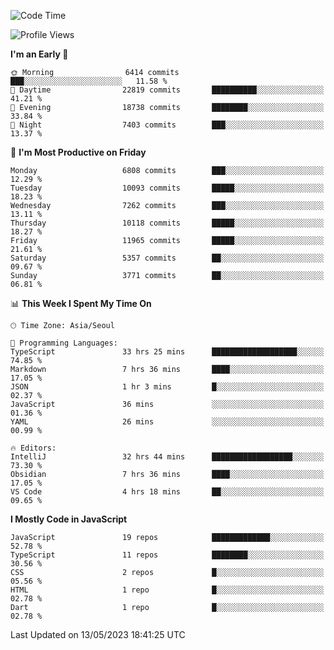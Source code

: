 <!--START_SECTION:waka-->
![Code Time](http://img.shields.io/badge/Code%20Time-4%2C891%20hrs%2019%20mins-blue)

![Profile Views](http://img.shields.io/badge/Profile%20Views-2-blue)

**I'm an Early 🐤** 

```text
🌞 Morning                6414 commits        ███░░░░░░░░░░░░░░░░░░░░░░   11.58 % 
🌆 Daytime                22819 commits       ██████████░░░░░░░░░░░░░░░   41.21 % 
🌃 Evening                18738 commits       ████████░░░░░░░░░░░░░░░░░   33.84 % 
🌙 Night                  7403 commits        ███░░░░░░░░░░░░░░░░░░░░░░   13.37 % 
```
📅 **I'm Most Productive on Friday** 

```text
Monday                   6808 commits        ███░░░░░░░░░░░░░░░░░░░░░░   12.29 % 
Tuesday                  10093 commits       █████░░░░░░░░░░░░░░░░░░░░   18.23 % 
Wednesday                7262 commits        ███░░░░░░░░░░░░░░░░░░░░░░   13.11 % 
Thursday                 10118 commits       █████░░░░░░░░░░░░░░░░░░░░   18.27 % 
Friday                   11965 commits       █████░░░░░░░░░░░░░░░░░░░░   21.61 % 
Saturday                 5357 commits        ██░░░░░░░░░░░░░░░░░░░░░░░   09.67 % 
Sunday                   3771 commits        ██░░░░░░░░░░░░░░░░░░░░░░░   06.81 % 
```


📊 **This Week I Spent My Time On** 

```text
🕑︎ Time Zone: Asia/Seoul

💬 Programming Languages: 
TypeScript               33 hrs 25 mins      ███████████████████░░░░░░   74.85 % 
Markdown                 7 hrs 36 mins       ████░░░░░░░░░░░░░░░░░░░░░   17.05 % 
JSON                     1 hr 3 mins         █░░░░░░░░░░░░░░░░░░░░░░░░   02.37 % 
JavaScript               36 mins             ░░░░░░░░░░░░░░░░░░░░░░░░░   01.36 % 
YAML                     26 mins             ░░░░░░░░░░░░░░░░░░░░░░░░░   00.99 % 

🔥 Editors: 
IntelliJ                 32 hrs 44 mins      ██████████████████░░░░░░░   73.30 % 
Obsidian                 7 hrs 36 mins       ████░░░░░░░░░░░░░░░░░░░░░   17.05 % 
VS Code                  4 hrs 18 mins       ██░░░░░░░░░░░░░░░░░░░░░░░   09.65 % 
```

**I Mostly Code in JavaScript** 

```text
JavaScript               19 repos            █████████████░░░░░░░░░░░░   52.78 % 
TypeScript               11 repos            ████████░░░░░░░░░░░░░░░░░   30.56 % 
CSS                      2 repos             █░░░░░░░░░░░░░░░░░░░░░░░░   05.56 % 
HTML                     1 repo              █░░░░░░░░░░░░░░░░░░░░░░░░   02.78 % 
Dart                     1 repo              █░░░░░░░░░░░░░░░░░░░░░░░░   02.78 % 
```




 Last Updated on 13/05/2023 18:41:25 UTC
<!--END_SECTION:waka-->
